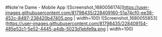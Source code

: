 #Note're Dame - Mobile App
![Screenshot_1680056174](https://user-images.githubusercontent.com/81798435/228409160-51a74cf0-ee38-452c-8497-238420b47405.png | width=100)
![Screenshot_1680055853](https://user-images.githubusercontent.com/81798435/228409154-485e52c1-5e52-4445-a4db-5023d1ebfe9a.png | width=100)  

